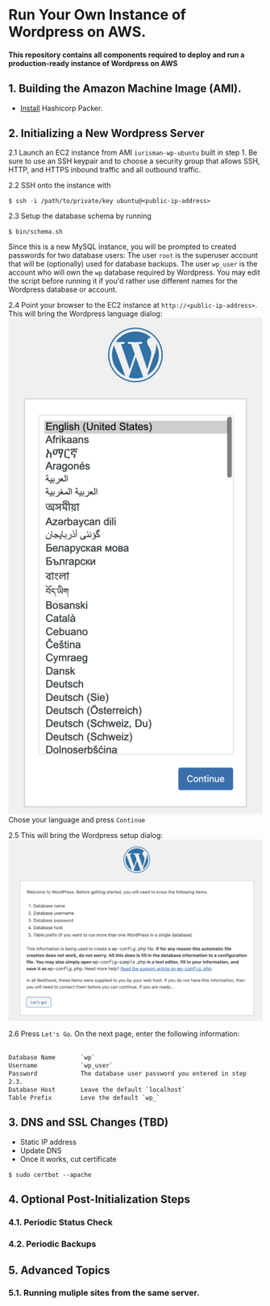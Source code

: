 # Run Your Own Instance of Wordpress on AWS.

#### This repository contains all components required to deploy and run a production-ready instance of Wordpress on AWS

## 1. Building the Amazon Machine Image (AMI).
* [Install](https://developer.hashicorp.com/packer/tutorials/aws-get-started/get-started-install-cli) Hashicorp Packer.



## 2. Initializing a New Wordpress Server
2.1 Launch an EC2 instance from AMI `iurisman-wp-ubuntu` built in step 1. Be sure to use an SSH keypair and to choose 
a security group that allows SSH, HTTP, and HTTPS inbound traffic and all outbound traffic. 

2.2 SSH onto the instance with
```shell
$ ssh -i /path/to/private/key ubuntu@<public-ip-address>
```

2.3 Setup the database schema by running
```shell
$ bin/schema.sh
```
Since this is a new MySQL instance, you will be prompted to created passwords for two database users: The user `root`
is the superuser account that will be (optionally) used for database backups. The user `wp_user` is the account
who will own the `wp` database required by Wordpress. You may edit the script before running it if you'd rather use
different names for the Wordpress database or account. 

2.4 Point your browser to the EC2 instance at `http://<public-ip-address>`. This will bring the Wordpress language 
dialog:
![Wordpress Language](images/wp-language.png)
Chose your language and press `Continue`

2.5 This will bring the Wordpress setup dialog:![Wordpress Setup](images/wp-setup.png)

2.6 Press `Let's Go`. On the next page, enter the following information:
```text

Database Name       `wp`
Username	        `wp_user`
Password	        The database user password you entered in step 2.3.
Database Host	    Leave the default `localhost`
Table Prefix        Leve the default `wp_`
```

## 3. DNS and SSL Changes (TBD)
* Static IP address
* Update DNS
* Once it works, cut certificate
```shell
$ sudo certbot --apache
```
## 4. Optional Post-Initialization Steps
### 4.1. Periodic Status Check
### 4.2. Periodic Backups

## 5. Advanced Topics
### 5.1. Running muliple sites from the same server.
